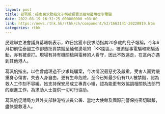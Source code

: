 ```yaml
---
layout: post
title: 葛珮帆：接市民求助指兒子稱被拐賣至緬甸邊境從事電騙
date: 2022-08-19 16:32:25.000000000 +08:00
link: https://news.rthk.hk/rthk/ch/component/k2/1663141-20220819.htm
categories: rthk
---
```


民建聯立法會議員葛珮帆表示，昨日接獲市民求助指其20多歲的兒子報稱，今年6月初前往泰國工作卻遭拐賣禁錮至緬甸邊境的「KK園區」，被迫從事電騙和網騙活動，亦有被虐打。現場有持有機關槍與電棒的人看守，因此不敢逃走，在區內亦遇到其他港人。

葛珮帆指出，以往曾處理過不少求職騙案，今次情況最惡劣及嚴重，受害人面對嚴重身心傷害，失去人身自由，更有生命危險，至今已知最少仍有11人被禁錮，認為救人工作刻不容緩。她支持保安局成立專責小組，認為能更有效協調相關執法部門的跟進工作，為求助人士提供一切可行協助。

葛珮帆促請局方與外交部駐港特派員公署、當地大使館及國際刑警保持密切聯繫，盡快營救港人。
